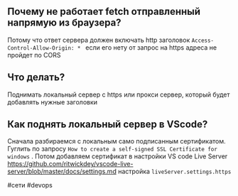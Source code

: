 ## Почему не работает fetch отправленный напрямую из браузера?

Потому что ответ сервера должен включать http заголовок `Access-Control-Allow-Origin: * `  если его нету от запрос на https адреса не пройдет по CORS

## Что делать? 
Поднимать локальный сервер с https или прокси сервер, который будет добавлять нужные заголовки

## Как поднять локальный сервер в VScode?
Сначала разбираемся с локальным само подписанным  сертификатом. Гуглить по запросу `How to create a self-signed SSL Certificate for windows`  . Потом добавляем сертификат в настройки VS code Live Server
https://github.com/ritwickdey/vscode-live-server/blob/master/docs/settings.md
настройка `liveServer.settings.https`

#сети #devops 